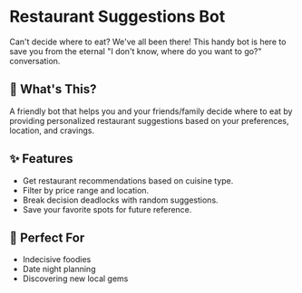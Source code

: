 # Restaurant Suggestions Bot

Can't decide where to eat? We've all been there! This handy bot is here to save you from the eternal "I don't know, where do you want to go?" conversation.

## 🤖 What's This?
A friendly bot that helps you and your friends/family decide where to eat by providing personalized restaurant suggestions based on your preferences, location, and cravings.

## ✨ Features
- Get restaurant recommendations based on cuisine type.
- Filter by price range and location.
- Break decision deadlocks with random suggestions.
- Save your favorite spots for future reference.

## 🎯 Perfect For
- Indecisive foodies
- Date night planning
- Discovering new local gems